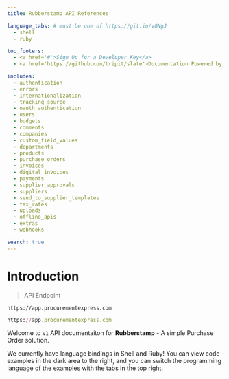 ```yaml
---
title: Rubberstamp API References

language_tabs: # must be one of https://git.io/vQNgJ
  - shell
  - ruby

toc_footers:
  - <a href='#'>Sign Up for a Developer Key</a>
  - <a href='https://github.com/tripit/slate'>Documentation Powered by Slate</a>

includes:
  - authentication
  - errors
  - internationalization
  - tracking_source
  - oauth_authentication
  - users
  - budgets
  - comments
  - companies
  - custom_field_values
  - departments
  - products
  - purchase_orders
  - invoices
  - digital_invoices
  - payments
  - supplier_approvals
  - suppliers
  - send_to_supplier_templates
  - tax_rates
  - uploads
  - offline_apis
  - extras
  - webhooks

search: true
---
```


# Introduction

> API Endpoint

```shell
https://app.procurementexpress.com
```

```ruby
https://app.procurementexpress.com
```

Welcome to `V1` API documentaiton for **Rubberstamp** - A simple Purchase Order solution.

We currently have language bindings in Shell and Ruby! You can view code examples in the dark area to the right, and you can switch the programming language of the examples with the tabs in the top right.
